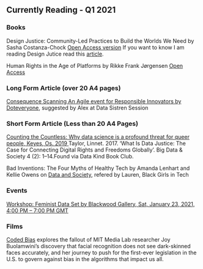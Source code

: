 
## Currently Reading - Q1 2021

### Books

Design Justice: Community-Led Practices to Build the Worlds We Need by Sasha Costanza-Chock [Open Access version](https://design-justice.pubpub.org/)
If you want to know I am reading Design Jutice read this [article](https://www.dezeen.com/2020/04/06/sasha-costanza-chock-design-justice/).

Human Rights in the Age of Platforms by Rikke Frank Jørgensen [Open Access](https://direct.mit.edu/books/book/4531/Human-Rights-in-the-Age-of-Platforms)

### Long Form Article (over 20 A4 pages) 
[Consequence Scanning An Agile event for Responsible Innovators by Doteveryone](https://doteveryone.org.uk/wp-content/uploads/2019/04/Consequence-Scanning_Agile-Event-Manual_TechTransformed_Doteveryone.pdf), suggested by Alex at Data Sistren Session 

### Short Form Article (Less than 20 A4 Pages)
[Counting the Countless: Why data science is a profound threat for queer people, Keyes, Os. 2019 ](https://reallifemag.com/counting-the-countless/)
Taylor, Linnet. 2017. ‘What Is Data Justice: The Case for Connecting Digital Rights and Freedoms Globally’. Big Data & Society 4 (2): 1–14.Found via Data Kind Book Club.

Bad Inventions: The Four Myths of Healthy Tech by Amanda Lenhart and Kellie Owens on [Data and Society](https://datasociety.net/library/good-intentions-bad-inventions/), refered by Lauren, Black Girls in Tech

### Events
[Workshop: Feminist Data Set by Blackwood Gallery, Sat, January 23, 2021, 4:00 PM – 7:00 PM GMT](https://www.eventbrite.co.uk/e/workshop-feminist-data-set-tickets-133011636385?aff=erelexpmlt&keep_tld=1)

### Films 
[Coded Bias](https://www.codedbias.com/virtual-cinema) explores the fallout of MIT Media Lab researcher Joy Buolamwini’s discovery that facial recognition does not see dark-skinned faces accurately, and her journey to push for the first-ever legislation in the U.S. to govern against bias in the algorithms that impact us all.
